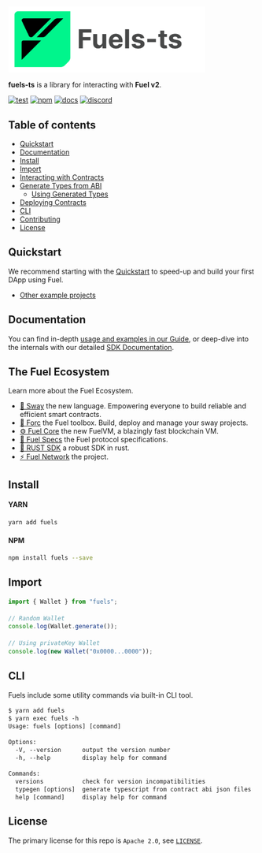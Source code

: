 <picture>
    <source media="(prefers-color-scheme: dark)" srcset="https://raw.githubusercontent.com/FuelLabs/fuels-ts/master/apps/docs/src/public/fuels-ts-logo-dark.png">
    <img alt="Fuels-ts SDK logo" width="400px" src="https://raw.githubusercontent.com/FuelLabs/fuels-ts/master/apps/docs/src/public/fuels-ts-logo-light.png">
</picture>

**fuels-ts** is a library for interacting with **Fuel v2**.

[![test](https://github.com/FuelLabs/fuels-ts/actions/workflows/test.yaml/badge.svg)](https://github.com/FuelLabs/fuels-ts/actions/workflows/test.yaml)
[![npm](https://img.shields.io/npm/v/fuels)](https://www.npmjs.com/package/fuels)
[![docs](https://img.shields.io/badge/docs-fuels.ts-brightgreen.svg?style=flat)](https://fuellabs.github.io/fuels-ts/)
[![discord](https://img.shields.io/badge/chat%20on-discord-orange?&logo=discord&logoColor=ffffff&color=7389D8&labelColor=6A7EC2)](https://discord.gg/xfpK4Pe)

## Table of contents

- [Quickstart](https://fuellabs.github.io/fuel-docs/master/quickstart/developer-quickstart.html)
- [Documentation](https://fuellabs.github.io/fuels-ts)
- [Install](#install)
- [Import](#import)
- [Interacting with Contracts](https://fuellabs.github.io/fuels-ts/guide/contracts/managing-deployed-contracts.html)
- [Generate Types from ABI](https://fuellabs.github.io/fuels-ts/guide/abi-typegen/generating-types-from-abi.html)
  - [Using Generated Types](https://fuellabs.github.io/fuels-ts/guide/abi-typegen/using-generated-types.html)
- [Deploying Contracts](https://fuellabs.github.io/fuels-ts/guide/contracts/deploying-contracts)
- [CLI](#cli)
- [Contributing](https://github.com/FuelLabs/fuels-ts/blob/master/CONTRIBUTING.md)
- [License](#license)

## Quickstart

We recommend starting with the [Quickstart](https://fuellabs.github.io/fuel-docs/master/quickstart/developer-quickstart.html) to speed-up and build your first DApp using Fuel.

- [Other example projects](https://github.com/FuelLabs/sway-applications)

## Documentation

You can find in-depth [usage and examples in our Guide](https://fuellabs.github.io/fuels-ts/guide), or deep-dive into the internals with our detailed [SDK Documentation](https://fuellabs.github.io/fuels-ts).

## The Fuel Ecosystem

Learn more about the Fuel Ecosystem.

- [🌴 Sway](https://fuellabs.github.io/sway/) the new language. Empowering everyone to build reliable and efficient smart contracts.
- [🧰 Forc](https://fuellabs.github.io/sway/v0.30.1/forc/index.html) the Fuel toolbox. Build, deploy and manage your sway projects.
- [⚙️ Fuel Core](https://github.com/FuelLabs/fuel-core) the new FuelVM, a blazingly fast blockchain VM.
- [🔗 Fuel Specs](https://github.com/FuelLabs/fuel-specs) the Fuel protocol specifications.
- [🦀 RUST SDK](https://github.com/FuelLabs/fuels-rs) a robust SDK in rust.
- [⚡ Fuel Network](https://fuel.network/) the project.

## Install

#### YARN

```sh
yarn add fuels
```

#### NPM

```sh
npm install fuels --save
```

## Import

```ts
import { Wallet } from "fuels";

// Random Wallet
console.log(Wallet.generate());

// Using privateKey Wallet
console.log(new Wallet("0x0000...0000"));
```

## CLI

Fuels include some utility commands via built-in CLI tool.

```console
$ yarn add fuels
$ yarn exec fuels -h
Usage: fuels [options] [command]

Options:
  -V, --version      output the version number
  -h, --help         display help for command

Commands:
  versions           check for version incompatibilities
  typegen [options]  generate typescript from contract abi json files
  help [command]     display help for command
```

## License

The primary license for this repo is `Apache 2.0`, see [`LICENSE`](https://github.com/FuelLabs/fuels-ts/blob/master/LICENSE).
